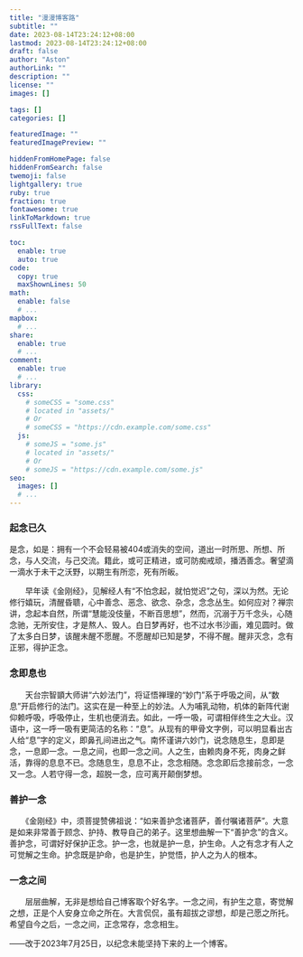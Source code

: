 ```yaml
---
title: "漫漫博客路"
subtitle: ""
date: 2023-08-14T23:24:12+08:00
lastmod: 2023-08-14T23:24:12+08:00
draft: false
author: "Aston"
authorLink: ""
description: ""
license: ""
images: []

tags: []
categories: []

featuredImage: ""
featuredImagePreview: ""

hiddenFromHomePage: false
hiddenFromSearch: false
twemoji: false
lightgallery: true
ruby: true
fraction: true
fontawesome: true
linkToMarkdown: true
rssFullText: false

toc:
  enable: true
  auto: true
code:
  copy: true
  maxShownLines: 50
math:
  enable: false
  # ...
mapbox:
  # ...
share:
  enable: true
  # ...
comment:
  enable: true
  # ...
library:
  css:
    # someCSS = "some.css"
    # located in "assets/"
    # Or
    # someCSS = "https://cdn.example.com/some.css"
  js:
    # someJS = "some.js"
    # located in "assets/"
    # Or
    # someJS = "https://cdn.example.com/some.js"
seo:
  images: []
  # ...
---
```


### 起念已久　　

   是念，如是：拥有一个不会轻易被404或消失的空间，道出一时所思、所想、所念，与人交流，与己交流。籍此，或可正精进，或可防痴戒顽，播洒善念。奢望滴一滴水于未干之沃野，以期生有所恋，死有所皈。

　　早年读《金刚经》，见解经人有“不怕念起，就怕觉迟”之句，深以为然。无论修行嬉玩，清醒昏聩，心中善念、恶念、欲念、杂念，念念丛生。如何应对？禅宗讲，念起本自然，所谓“慧能没伎量，不断百思想”，然而，沉溺于万千念头，心随念驰，无所安住，才是熬人、毁人。白日梦再好，也不过水书沙画，难见圆时。做了太多白日梦，该醒未醒不愿醒。不愿醒却已知是梦，不得不醒。醒非灭念，念有正邪，得护正念。

### 念即息也

　　天台宗智顗大师讲“六妙法门”，将证悟禅理的“妙门”系于呼吸之间，从“数息”开启修行的法门。这实在是一种至上的妙法。人为哺乳动物，机体的新阵代谢仰赖呼吸，呼吸停止，生机也便消去。如此，一呼一吸，可谓相伴终生之大业。汉语中，这一呼一吸有更简洁的名称：“息”。从现有的甲骨文字例，可以明显看出古人给“息”字的定义，即鼻孔间进出之气。南怀谨讲六妙门，说念随息生，息即是念，一息即一念。一息之间，也即一念之间。人之生，由赖肉身不死，肉身之鲜活，靠得的息息不已。念随息生，息息不止，念念相随。念念即后念接前念，一念又一念。人若守得一念，超脱一念，应可离开颠倒梦想。

###  善护一念

　　《金刚经》中，须菩提赞佛祖说：“如来善护念诸菩萨，善付嘱诸菩萨”。大意是如来非常善于顾念、护持、教导自己的弟子。这里想曲解一下“善护念”的含义。善护念，可谓好好保护正念。护一念，也就是护一息，护生命。人之有念才有人之可觉解之生命。护念既是护命，也是护生，护觉悟，护人之为人的根本。

### 一念之间

　　层层曲解，无非是想给自己博客取个好名字。一念之间，有护生之意，寄觉解之想，正是个人安身立命之所在。大言侃侃，虽有超拔之谬想，却是己愿之所托。希望自今之后，一念之间，正念常存，念念相生。



——改于2023年7月25日，以纪念未能坚持下来的上一个博客。

